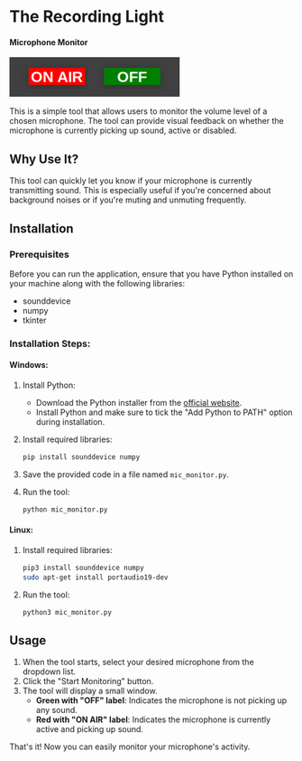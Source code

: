 #  The Recording Light
#### Microphone Monitor

![readme image](readme.png)

This is a simple tool that allows users to monitor the volume level of a chosen microphone. The tool can provide visual feedback on whether the microphone is currently picking up sound, active or disabled.

## Why Use It?

This tool can quickly let you know if your microphone
is currently transmitting sound.
This is especially useful if you're concerned
about background noises or if you're muting and
unmuting frequently.


## Installation

### Prerequisites

Before you can run the application, ensure that you have Python installed on your machine along with the following libraries:

- sounddevice
- numpy
- tkinter

### Installation Steps:

#### Windows:

1. Install Python:
    - Download the Python installer from the [official website](https://www.python.org/downloads/).
    - Install Python and make sure to tick the "Add Python to PATH" option during installation.
  
2. Install required libraries:
    ```bash
    pip install sounddevice numpy
    ```

3. Save the provided code in a file named `mic_monitor.py`.

4. Run the tool:
    ```bash
    python mic_monitor.py
    ```

#### Linux:


1. Install required libraries:
    ```bash
    pip3 install sounddevice numpy
    sudo apt-get install portaudio19-dev
    ```

2. Run the tool:
    ```bash
    python3 mic_monitor.py
    ```

## Usage

1. When the tool starts, select your desired microphone from the dropdown list.
2. Click the "Start Monitoring" button.
3. The tool will display a small window. 
    - **Green with "OFF" label**: Indicates the microphone is not picking up any sound.
    - **Red with "ON AIR" label**: Indicates the microphone is currently active and picking up sound.

That's it! Now you can easily monitor your microphone's activity.
